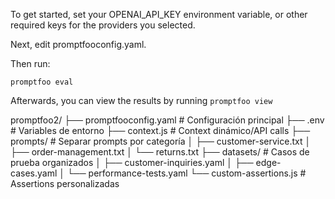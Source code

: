 To get started, set your OPENAI_API_KEY environment variable, or other required keys for the providers you selected.

Next, edit promptfooconfig.yaml.

Then run:
```
promptfoo eval
```

Afterwards, you can view the results by running `promptfoo view`


promptfoo2/
├── promptfooconfig.yaml          # Configuración principal
├── .env                          # Variables de entorno
├── context.js                    # Context dinámico/API calls
├── prompts/                      # Separar prompts por categoría
│   ├── customer-service.txt
│   ├── order-management.txt
│   └── returns.txt
├── datasets/                     # Casos de prueba organizados
│   ├── customer-inquiries.yaml
│   ├── edge-cases.yaml
│   └── performance-tests.yaml
└── custom-assertions.js          # Assertions personalizadas